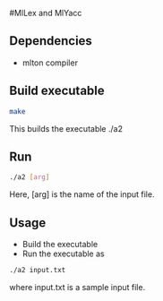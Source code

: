 #MlLex and MlYacc
## Dependencies
* mlton compiler

## Build executable
```bash
make
```
This builds the executable ./a2

## Run
```bash
./a2 [arg]
```
Here, [arg] is the name of the input file.

## Usage
* Build the executable
* Run the executable as
```bash
./a2 input.txt
```
where input.txt is a sample input file.